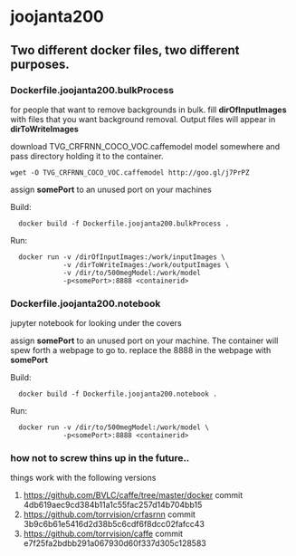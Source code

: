 # joojanta200

## Two different docker files, two different purposes. 

### Dockerfile.joojanta200.bulkProcess 

for people that want to remove backgrounds in bulk. fill **dirOfInputImages** with files that you want background removal. Output files will appear in **dirToWriteImages**

download TVG_CRFRNN_COCO_VOC.caffemodel  model somewhere and pass directory holding it to the container.
```
wget -O TVG_CRFRNN_COCO_VOC.caffemodel http://goo.gl/j7PrPZ 
```
assign **somePort** to an unused port on your machines
 
  Build:
```
  docker build -f Dockerfile.joojanta200.bulkProcess .
```
  Run:
```
  docker run -v /dirOfInputImages:/work/inputImages \
             -v /dirToWriteImages:/work/outputImages \
             -v /dir/to/500megModel:/work/model 
             -p<somePort>:8888 <containerid>
```
  
### Dockerfile.joojanta200.notebook 

jupyter notebook for looking under the covers

assign **somePort** to an unused port on your machine.  The container will spew forth a webpage to go to. replace the 8888 in the webpage with **somePort** 

  Build:
```
  docker build -f Dockerfile.joojanta200.notebook .
```
  Run:
```
  docker run -v /dir/to/500megModel:/work/model \
             -p<somePort>:8888 <containerid>
```

### how not to screw thins up in the future..
things work with the following versions
  1. https://github.com/BVLC/caffe/tree/master/docker commit 4db619aec9cd384b11a1c55fac257d14b704bb15
  1. https://github.com/torrvision/crfasrnn commit 3b9c6b61e5416d2d38b5c6cdf6f8dcc02fafcc43
  1. https://github.com/torrvision/caffe commit e7f25fa2bdbb291a067930d60f337d305c128583
